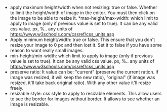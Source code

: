 * apply maximum height/width when not resizing: true or false. Whether to limit the height/width of image in the editor. You must then click on the image to be able to resize it.
*max-height/max-width: which limit to apply to image (only if previous value is set to true). It can be any valid css value. px, %.. any units of https://www.w3schools.com/cssref/css_units.asp
* Apply minimum height/width: true or false. This ensure that you don't resize your image to 0 px and then lost it. Set it to false if you have some reason to want really small images.
* min-height/min-width: which limit to apply to image (only if previous value is set to true). It can be any valid css value. px, %.. any units of https://www.w3schools.com/cssref/css_units.asp
* preserve ratio: It value can be: "current" (preserve the current ration. If image was resized, it will keep the new ratio), "original" (if image was resized, it'll take back original ratio). With any other value it'll resize freely.
* resizable style: css style to apply to resizable elements. This allow users to see the border for images without border. It allows to see whether an image is resizable.
